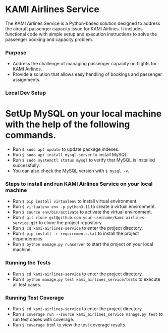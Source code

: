 # KAMI Airlines Service

The KAMI Airlines Service is a Python-based solution designed to address the aircraft passenger capacity issue for KAMI Airlines. It includes functional code with simple setup and execution instructions to solve the passenger booking and capacity problem.

### Purpose
* Address the challenge of managing passenger capacity on flights for KAMI Airlines.
* Provide a solution that allows easy handling of bookings and passenger assignments.

### Local Dev Setup

# SetUp MySQL on your local machine with the help of the following commands.
* Run `$ sudo apt update` to update package indexes.
* Run `$ sudo apt install mysql-server` to install MySQL.
* Run `$ sudo systemctl status mysql` to verify that MySQL is installed successfully.
* You can also check the MySQL version with `$ mysql -v`.

### Steps to install and run KAMI Airlines Service on your local machine
* Run `$ pip install virtualenv` to install virtual environment.
* Run `$ virtualenv env -p python3.11` to create a virtual environment.
* Run `$ source env/bin/activate` to activate the virtual environment.
* Run `$ git clone git@github.com:your-username/kami-airlines-service.git` to clone the project repository.
* Run `$ cd kami-airlines-service` to enter the project directory.
* Run `$ pip install -r requirements.txt` to install the project dependencies.
* Run `$ python manage.py runserver` to start the project on your local machine.

### Running the Tests
* Run `$ cd kami-airlines-service` to enter the project directory.
* Run `$ python manage.py test kami_airlines_service/tests` to execute all test cases.

### Running Test Coverage
* Run `$ cd kami-airlines-service` to enter the project directory.
* Run `$ coverage run --source kami_airlines_service manage.py test` to run test cases with coverage.
* Run `$ coverage html` to view the test coverage results.

